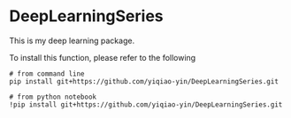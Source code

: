 # DeepLearningSeries

This is my deep learning package.

To install this function, please refer to the following

```
# from command line
pip install git+https://github.com/yiqiao-yin/DeepLearningSeries.git
```

```
# from python notebook
!pip install git+https://github.com/yiqiao-yin/DeepLearningSeries.git
```
